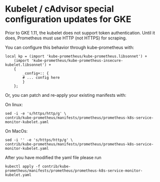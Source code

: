 # Kubelet / cAdvisor special configuration updates for GKE

Prior to GKE 1.11, the kubelet does not support token
authentication. Until it does, Prometheus must use HTTP (not HTTPS)
for scraping.

You can configure this behavior through kube-prometheus with:
```
local kp = (import 'kube-prometheus/kube-prometheus.libsonnet') +
    (import 'kube-prometheus/kube-prometheus-insecure-kubelet.libsonnet') +
	{
        _config+:: {
		# ... config here
		}
    };
```

Or, you can patch and re-apply your existing manifests with:

On linux:

```
sed -i -e 's/https/http/g' \
contrib/kube-prometheus/manifests/prometheus/prometheus-k8s-service-monitor-kubelet.yaml
```

On MacOs:

```
sed -i '' -e 's/https/http/g' \
contrib/kube-prometheus/manifests/prometheus/prometheus-k8s-service-monitor-kubelet.yaml
```

After you have modified the yaml file please run

```
kubectl apply -f contrib/kube-prometheus/manifests/prometheus/prometheus-k8s-service-monitor-kubelet.yaml
```
